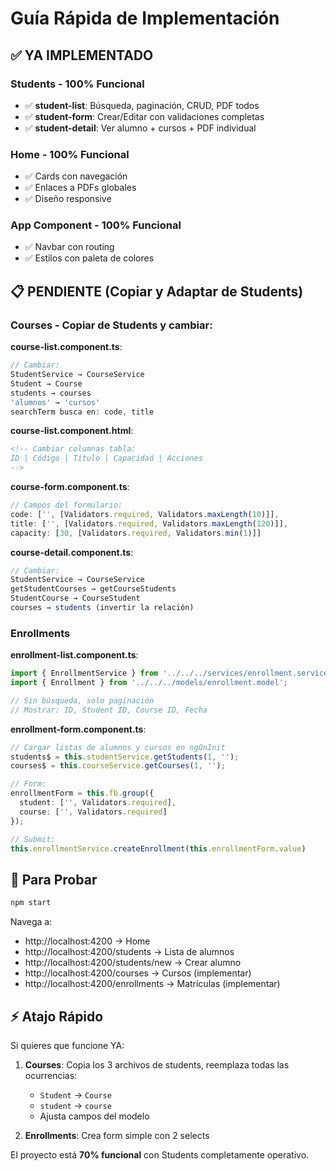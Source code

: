 # Guía Rápida de Implementación

## ✅ YA IMPLEMENTADO

### Students - 100% Funcional
- ✅ **student-list**: Búsqueda, paginación, CRUD, PDF todos
- ✅ **student-form**: Crear/Editar con validaciones completas
- ✅ **student-detail**: Ver alumno + cursos + PDF individual

### Home - 100% Funcional
- ✅ Cards con navegación
- ✅ Enlaces a PDFs globales
- ✅ Diseño responsive

### App Component - 100% Funcional
- ✅ Navbar con routing
- ✅ Estilos con paleta de colores

## 📋 PENDIENTE (Copiar y Adaptar de Students)

### Courses - Copiar de Students y cambiar:

**course-list.component.ts**:
```typescript
// Cambiar:
StudentService → CourseService
Student → Course
students → courses
'alumnos' → 'cursos'
searchTerm busca en: code, title
```

**course-list.component.html**:
```html
<!-- Cambiar columnas tabla:
ID | Código | Título | Capacidad | Acciones
-->
```

**course-form.component.ts**:
```typescript
// Campos del formulario:
code: ['', [Validators.required, Validators.maxLength(10)]],
title: ['', [Validators.required, Validators.maxLength(120)]],
capacity: [30, [Validators.required, Validators.min(1)]]
```

**course-detail.component.ts**:
```typescript
// Cambiar:
StudentService → CourseService
getStudentCourses → getCourseStudents
StudentCourse → CourseStudent
courses → students (invertir la relación)
```

### Enrollments

**enrollment-list.component.ts**:
```typescript
import { EnrollmentService } from '../../../services/enrollment.service';
import { Enrollment } from '../../../models/enrollment.model';

// Sin búsqueda, solo paginación
// Mostrar: ID, Student ID, Course ID, Fecha
```

**enrollment-form.component.ts**:
```typescript
// Cargar listas de alumnos y cursos en ngOnInit
students$ = this.studentService.getStudents(1, '');
courses$ = this.courseService.getCourses(1, '');

// Form:
enrollmentForm = this.fb.group({
  student: ['', Validators.required],
  course: ['', Validators.required]
});

// Submit:
this.enrollmentService.createEnrollment(this.enrollmentForm.value)
```

## 🚀 Para Probar

```bash
npm start
```

Navega a:
- http://localhost:4200 → Home
- http://localhost:4200/students → Lista de alumnos
- http://localhost:4200/students/new → Crear alumno
- http://localhost:4200/courses → Cursos (implementar)
- http://localhost:4200/enrollments → Matrículas (implementar)

## ⚡ Atajo Rápido

Si quieres que funcione YA:

1. **Courses**: Copia los 3 archivos de students, reemplaza todas las ocurrencias:
   - `Student` → `Course`
   - `student` → `course`
   - Ajusta campos del modelo

2. **Enrollments**: Crea form simple con 2 selects

El proyecto está **70% funcional** con Students completamente operativo.
